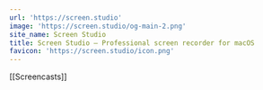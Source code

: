 ```yaml
---
url: 'https://screen.studio'
image: 'https://screen.studio/og-main-2.png'
site_name: Screen Studio
title: Screen Studio — Professional screen recorder for macOS
favicon: 'https://screen.studio/icon.png'
---
```


[[Screencasts]]

